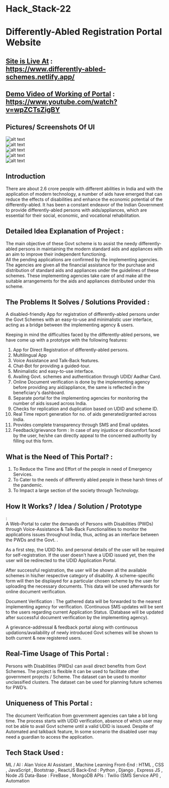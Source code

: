 # Hack_Stack-22
# Differently-Abled Registration Portal Website

## [Site is Live At](https://www.differently-abled-schemes.netlify.app/) : <br/> https://www.differently-abled-schemes.netlify.app/

## [Demo Video of Working of Portal](https://www.youtube.com/watch?v=wpZCTsZigBY) : <br/> https://www.youtube.com/watch?v=wpZCTsZigBY

## Pictures/ Screenshots Of UI
![alt text](https://cdn.discordapp.com/attachments/950668532155285508/962768547719819385/Screenshot_319.png)<br>
![alt text](https://cdn.discordapp.com/attachments/950668532155285508/962768547505897522/Screenshot_321.png)<br>
![alt text](https://cdn.discordapp.com/attachments/950668532155285508/962768547250053220/Screenshot_322.png)<br>
![alt text](https://cdn.discordapp.com/attachments/950668532155285508/962768548277682227/Screenshot_323.png)<br>
![alt text](https://cdn.discordapp.com/attachments/950668532155285508/962768547921150012/Screenshot_324.png)<br>

## Introduction </br>
There are about 2.6 crore people with different abilities in India and with the application of modern technology, a number of aids have emerged that can reduce the effects of disabilities and enhance the economic potential of the differently-abled.
It has been a constant endeavor of the Indian Government to provide differently-abled persons with aids/appliances, which are essential for their social, economic, and vocational rehabilitation.


## Detailed Idea Explanation of Project :  </br>
The main objective of these Govt scheme is to assist the needy differently-abled persons in maintaining the modern standard aids and appliances with an aim to improve their independent functioning.  
All the pending applications are confirmed by the implementing agencies. The agencies are given all the financial assistance for the purchase and distribution of standard aids and appliances under the guidelines of these schemes. These implementing agencies take care of and make all the suitable arrangements for the aids and appliances distributed under this scheme.


## The Problems It Solves / Solutions Provided : </br>
A disabled-friendly App for registration of differently-abled persons under the Govt Schemes with an easy-to-use and minimalistic user interface, acting as a bridge between the implementing agency & users.

Keeping in mind the difficulties faced by the differently-abled persons, we have come up with a prototype with the following features:

1) App for Direct Registration of differently-abled persons.
2) Multilingual App
3) Voice Assistance and Talk-Back features.
5) Chat-Bot for providing a guided-tour.
4) Minimalistic and easy-to-use interface.
6) Availing Govt. schemes and authentication through UDID/ Aadhar Card.
7) Online Document verification is done by the implementing agency before providing any aid/appliance, the same is reflected in the beneficiary's dashboard.
8) Separate portal for the implementing agencies for monitoring the number of aids issued across India.
9) Checks for replication and duplication based on UDID and scheme ID.
10) Real Time report generation for no. of aids generated/granted across India.
11) Provides complete transparency through SMS and Email updates.
12) Feedback/grievance form : In case of any injustice or discomfort faced by the user, he/she can directly appeal to the concerned authority by filling out this form.

## What is the Need of This Portal? : <br/>
1. To Reduce the Time and Effort of the people in need of Emergency Services.<br/>
2. To Cater to the needs of differently abled people in these harsh times of the pandemic.<br/>
3. To Impact a large section of the society through Technology.<br/>
               
## How It Works? / Idea / Solution / Prototype
: <br/> 
A Web-Portal to cater the demands of Persons with Disabilities (PWDs) through Voice-Assistance & Talk-Back Functionalities to monitor the applications issues throughout India, thus, acting as an interface between the PWDs and the Govt. .

As a first step, the UDID No. and personal details of the user will be required for self-registration. If the user doesn't have a UDID issued yet, then the user will be redirected to the UDID Application Portal.

After successful registration, the user will be shown all the available schemes in his/her respective category of disability. A scheme-specific form will then be displayed for a particular chosen scheme by the user for uploading the necessary documents. This data will be used afterwards for online document verification. 

Document Verification : The gathered data will be forwarded to the nearest implementing agency for verification. (Continuous SMS updates will be sent to the users regarding current Application Status. (Database will be updated after successful document verification by the implementing agency).

A grievance-addressal & feedback portal along with continuous updations/availability of newly introduced Govt schemes will be shown to both current & new registered users.


## Real-Time Usage of This Portal : <br/> 
Persons with Disabilities (PWDs) can avail direct benefits from Govt Schemes.
The project is flexible it can be used to facilitate other government projects / Scheme.
The dataset can be used to monitor unclassified clusters.
The dataset can be used for planning future schemes for PWD’s.


## Uniqueness of This Portal : </br>
The document Verification from government agencies can take a bit long time.
The process starts with UDID verification, absence of which user may not be able to avail Govt scheme until a valid UDID is issued.
Despite of Automated and talkback feature, In some scenario the disabled user may need a guardian to access the application. 


## Tech Stack Used : <br/> 
ML / AI : Alan Voice AI Assistant , Machine Learning
Front-End : HTML , CSS , JavaScript , Bootstrap , ReactJS
Back-End : Python , Django , Express JS , Node JS
Data-Base : FireBase , MongoDB
APIs : Twilio (SMS Service API) , Automation
